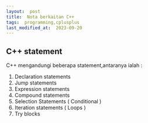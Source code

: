 ```yaml
---
layout:  post
title:  Nota berkaitan C++
tags:  programming,cplusplus
last_modified_at:  2023-09-20
---
```

## C++ statement
C++ mengandungi beberapa statement,antaranya ialah :
1. Declaration statements
2. Jump statements
3. Expression statements
4. Compound statements
5. Selection Statements ( Conditional )
6. Iteration statements ( Loops )
7. Try blocks
